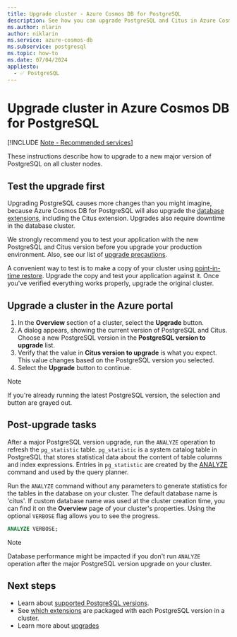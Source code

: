 ```yaml
---
title: Upgrade cluster - Azure Cosmos DB for PostgreSQL
description: See how you can upgrade PostgreSQL and Citus in Azure Cosmos DB for PostgreSQL.
ms.author: nlarin
author: niklarin
ms.service: azure-cosmos-db
ms.subservice: postgresql
ms.topic: how-to
ms.date: 07/04/2024
appliesto:
  - ✅ PostgreSQL
---
```


# Upgrade cluster in Azure Cosmos DB for PostgreSQL

[!INCLUDE [Note - Recommended services](includes/note-recommended-services.md)]

These instructions describe how to upgrade to a new major version of PostgreSQL
on all cluster nodes.

## Test the upgrade first

Upgrading PostgreSQL causes more changes than you might imagine, because
Azure Cosmos DB for PostgreSQL will also upgrade the [database
extensions](reference-extensions.md), including the Citus extension. Upgrades
also require downtime in the database cluster.

We strongly recommend you to test your application with the new PostgreSQL and
Citus version before you upgrade your production environment.  Also, see
our list of [upgrade precautions](concepts-upgrade.md).

A convenient way to test is to make a copy of your cluster using
[point-in-time restore](concepts-backup.md#restore). Upgrade the
copy and test your application against it. Once you've verified everything
works properly, upgrade the original cluster.

## Upgrade a cluster in the Azure portal

1. In the **Overview** section of a cluster, select the
   **Upgrade** button.
1. A dialog appears, showing the current version of PostgreSQL and Citus.
   Choose a new PostgreSQL version in the **PostgreSQL version to upgrade** list.
1. Verify that the value in **Citus version to upgrade** is what you expect.
   This value changes based on the PostgreSQL version you selected.
1. Select the **Upgrade** button to continue.

> [!NOTE]
> If you're already running the latest PostgreSQL version, the selection and button are grayed out.

## Post-upgrade tasks

After a major PostgreSQL version upgrade, run the `ANALYZE` operation to refresh the `pg_statistic` table. `pg_statistic` is a system catalog table in PostgreSQL that stores statistical data about the content of table columns and index expressions. Entries in `pg_statistic` are created by the [ANALYZE](https://www.postgresql.org/docs/16/sql-analyze.html) command and used by the query planner.

Run the `ANALYZE` command without any parameters to generate statistics for the tables in the database on your cluster. The default database name is 'citus'. If custom database name was used at the cluster creation time, you can find it on the **Overview** page of your cluster's properties. Using the optional `VERBOSE` flag allows you to see the progress.

```sql
ANALYZE VERBOSE;
```

> [!NOTE]
> Database performance might be impacted if you don't run `ANALYZE` operation after the major PostgreSQL version upgrade on your cluster.

## Next steps

* Learn about [supported PostgreSQL versions](reference-versions.md).
* See [which extensions](reference-extensions.md) are packaged with
  each PostgreSQL version in a cluster.
* Learn more about [upgrades](concepts-upgrade.md)
